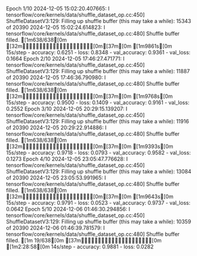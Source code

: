 Epoch 1/10
2024-12-05 15:02:20.407665: I tensorflow/core/kernels/data/shuffle_dataset_op.cc:450] ShuffleDatasetV3:129: Filling up shuffle buffer (this may take a while): 15343 of 20390
2024-12-05 15:02:24.614823: I tensorflow/core/kernels/data/shuffle_dataset_op.cc:480] Shuffle buffer filled.
[1m638/638[0m [32m━━━━━━━━━━━━━━━━━━━━[0m[37m[0m [1m9861s[0m 15s/step - accuracy: 0.6251 - loss: 0.8348 - val_accuracy: 0.9361 - val_loss: 0.1664
Epoch 2/10
2024-12-05 17:46:27.471771: I tensorflow/core/kernels/data/shuffle_dataset_op.cc:450] ShuffleDatasetV3:129: Filling up shuffle buffer (this may take a while): 11887 of 20390
2024-12-05 17:46:36.790980: I tensorflow/core/kernels/data/shuffle_dataset_op.cc:480] Shuffle buffer filled.
[1m638/638[0m [32m━━━━━━━━━━━━━━━━━━━━[0m[37m[0m [1m9768s[0m 15s/step - accuracy: 0.9500 - loss: 0.1409 - val_accuracy: 0.9161 - val_loss: 0.2552
Epoch 3/10
2024-12-05 20:29:15.139207: I tensorflow/core/kernels/data/shuffle_dataset_op.cc:450] ShuffleDatasetV3:129: Filling up shuffle buffer (this may take a while): 11916 of 20390
2024-12-05 20:29:22.914886: I tensorflow/core/kernels/data/shuffle_dataset_op.cc:480] Shuffle buffer filled.
[1m638/638[0m [32m━━━━━━━━━━━━━━━━━━━━[0m[37m[0m [1m9393s[0m 15s/step - accuracy: 0.9718 - loss: 0.0793 - val_accuracy: 0.9582 - val_loss: 0.1273
Epoch 4/10
2024-12-05 23:05:47.776628: I tensorflow/core/kernels/data/shuffle_dataset_op.cc:450] ShuffleDatasetV3:129: Filling up shuffle buffer (this may take a while): 13084 of 20390
2024-12-05 23:05:53.991965: I tensorflow/core/kernels/data/shuffle_dataset_op.cc:480] Shuffle buffer filled.
[1m638/638[0m [32m━━━━━━━━━━━━━━━━━━━━[0m[37m[0m [1m9643s[0m 15s/step - accuracy: 0.9791 - loss: 0.0523 - val_accuracy: 0.9737 - val_loss: 0.0642
Epoch 5/10
2024-12-06 01:46:30.294856: I tensorflow/core/kernels/data/shuffle_dataset_op.cc:450] ShuffleDatasetV3:129: Filling up shuffle buffer (this may take a while): 10359 of 20390
2024-12-06 01:46:39.781579: I tensorflow/core/kernels/data/shuffle_dataset_op.cc:480] Shuffle buffer filled.
[1m 19/638[0m [37m━━━━━━━━━━━━━━━━━━━━[0m [1m2:28:58[0m 14s/step - accuracy: 0.9881 - loss: 0.0282